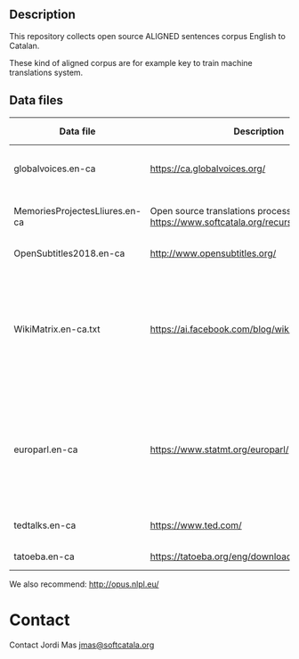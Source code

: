 ## Description
This repository collects open source ALIGNED sentences corpus English to Catalan.

These kind of aligned corpus are for example key to train machine translations system.

## Data files
| Data file     | Description | Segments | Import date | License|Comments
| ------------- |-------------| -----| ---- | ---- | ---- | 
| globalvoices.en-ca | https://ca.globalvoices.org/ | 21342| Jan 2020 | Creative Commons Attribution-Only|
| MemoriesProjectesLliures.en-ca | Open source translations processed by https://www.softcatala.org/recursos/memories.html | 771458|Jan 2020 | Several open source licenses|
| OpenSubtitles2018.en-ca | http://www.opensubtitles.org/ | 482009|Jan 2020 | ?
| WikiMatrix.en-ca.txt | https://ai.facebook.com/blog/wikimatrix/| 1205908|Jan 2020 |  |Extraction of pairs with quality >= 1.0 (around 30% of the senteces are incorrectly aligned)| Creative Commons Attribution-ShareAlike License
| europarl.en-ca | https://www.statmt.org/europarl/| 1965734|Jan 2020 |?| Original corpus was English -> Spanish and the Catalan has been translated using MT 
| tedtalks.en-ca | https://www.ted.com/ | 50979|Jan 2020 |Creative Commons BY-NC-ND |
| tatoeba.en-ca | https://tatoeba.org/eng/downloads | 5500|Jan 2020 | CC0 and CC-BY |

We also recommend: http://opus.nlpl.eu/

# Contact

Contact Jordi Mas <jmas@softcatala.org>




